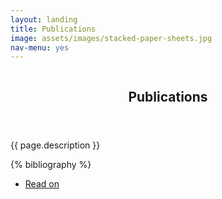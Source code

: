 ```yaml
---
layout: landing
title: Publications
image: assets/images/stacked-paper-sheets.jpg
nav-menu: yes
---
```


<!-- Banner -->
<!-- Note: The "styleN" class below should match that of the header element. -->
<section id="banner" class="style2">
  <div class="inner">
    <span class="image"> <img src="{{ site.baseurl }}/{{ page.image }}" alt="" /> </span>
    <header class="major"> <h1>Publications</h1> </header>
    <div class="content">
      <p>{{ page.description }}</p>
    </div>
  </div>
</section>

<!-- Main -->
<div id="main">

  <section id="one">
    <div class="inner">
      {% bibliography %}
    </div>
  </section>

  <section id="two">
    <div class="inner">
      <ul class="actions">
        <li><a href="alltalks.html" class="button next">Read on</a></li>
      </ul>
    </div>
  </section>

</div>
